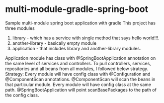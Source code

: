 # multi-module-gradle-spring-boot
Sample multi-module spring boot application with gradle
This project has three modules
1. library - which has a service with single method that says hello world!!!.
2. another-library - basically empty module
3. application - that includes library and another-library modules.

Application module has class with @SpringBootApplication annotation on the same level of services and controllers.
To pull controllers, services, repositories and all beans from all modules, I followed below strategy.
Strategy:
Every module will have config class with @Configuration and @ComponentScan annotations. @ComponentScan will scan the beans in that particular module.
Every module will have config class at the same path.
@SpringBootApplication will point scanBasePackages to the path of the config class.

